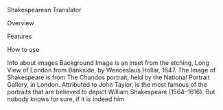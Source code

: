 Shakespearean Translator



Overview





Features




How to use




Info about images
    Background Image is an inset from the etching, Long View of London from Bankside, by Wenceslaus Hollar, 1647.
    The Image of Shakespeare is from The Chandos portrait, held by the National Portrait Gallery, in London. Attributed to John Taylor, is the most famous of the portraits that are believed to depict William Shakespeare (1564–1616). But nobody knows for sure, if it is indeed him
